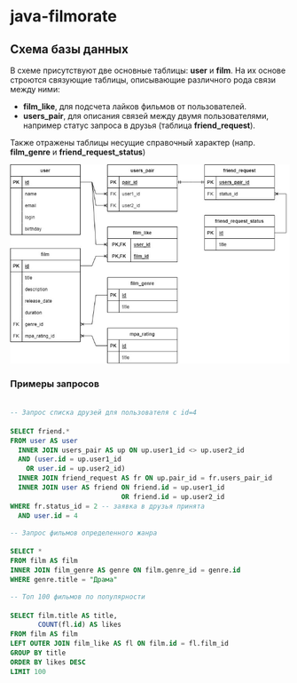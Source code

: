 # java-filmorate

## Схема базы данных

В схеме присутствуют две основные таблицы: **user** и **film**.
На их основе строются связующие таблицы, описывающие различного рода связи между ними:
    
- **film_like**, для подсчета лайков фильмов от пользователей.
- **users_pair**, для описания связей между двумя пользователями, 
  например статус запроса в друзья (таблица **friend_request**).

Также отражены таблицы несущие справочный характер (напр. **film_genre** и **friend_request_status**)

![scheme](./filmorate_db_scheme.jpg)

### Примеры запросов
```sql

-- Запрос списка друзей для пользователя с id=4

SELECT friend.*
FROM user AS user
  INNER JOIN users_pair AS up ON up.user1_id <> up.user2_id
  AND (user.id = up.user1_id
    OR user.id = up.user2_id)
  INNER JOIN friend_request AS fr ON up.pair_id = fr.users_pair_id
  INNER JOIN user AS friend ON friend.id = up.user1_id
                            OR friend.id = up.user2_id
WHERE fr.status_id = 2 -- заявка в друзья принята
  AND user.id = 4 
```

```sql
-- Запрос фильмов определенного жанра

SELECT *
FROM film AS film
INNER JOIN film_genre AS genre ON film.genre_id = genre.id
WHERE genre.title = "Драма"
```

```sql
-- Топ 100 фильмов по популярности

SELECT film.title AS title,
       COUNT(fl.id) AS likes
FROM film AS film
LEFT OUTER JOIN film_like AS fl ON film.id = fl.film_id
GROUP BY title
ORDER BY likes DESC
LIMIT 100
```
